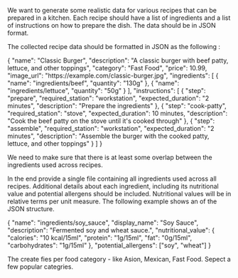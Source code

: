We want to generate some realistic data for various recipes that can be prepared in a kitchen.
Each recipe should have a list of ingredients and a list of instructions on how to prepare the dish.
The data should be in JSON format.

The collected recipe data should be formatted in JSON as the following <example>:

<example>
{
  "name": "Classic Burger",
  "description": "A classic burger with beef patty, lettuce, and other toppings",
  "category": "Fast Food",
  "price": 10.99,
  "image_url": "https://example.com/classic-burger.jpg",
  "ingredients": [
    {
      "name": "ingredients/beef",
      "quantity": "130g"
    },
    {
      "name": "ingredients/lettuce",
      "quantity": "50g"
    }
  ],
  "instructions": [
    {
      "step": "prepare",
      "required_station": "workstation",
      "expected_duration": "2 minutes",
      "description": "Prepare the ingredients"
    },
    {
      "step": "cook-patty",
      "required_station": "stove",
      "expected_duration": 10 minutes,
      "description": "Cook the beef patty on the stove until it's cooked through"
    },
    {
      "step": "assemble",
      "required_station": "workstation",
      "expected_duration": "2 minutes",
      "description": "Assemble the burger with the cooked patty, lettuce, and other toppings"
    }
  ]
}
</example>

We need to make sure that there is at least some overlap between the ingredients used across recipes.

In the end provide a single file containing all ingredients used across all recipes.
Additional details about each ingredient, including its nutritional value and potential allergens should be included.
Nutritional values will be in relative terms per unit measure.
The following example shows an <example> of the JSON structure.

<example>
{
  "name": "ingredients/soy_sauce",
  "display_name": "Soy Sauce",
  "description": "Fermented soy and wheat sauce.",
  "nutritional_value": {
    "calories": "10 kcal/15ml",
    "protein": "1g/15ml",
    "fat": "0g/15ml",
    "carbohydrates": "1g/15ml"
  },
  "potential_allergens": ["soy", "wheat"]
}
</example>

The create fies per food category - like Asion, Mexican, Fast Food. Sepect a few popular categries.